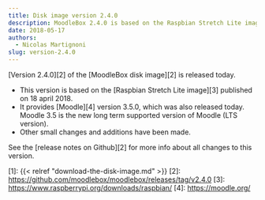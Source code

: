 ```yaml
---
title: Disk image version 2.4.0
description: MoodleBox 2.4.0 is based on the Raspbian Stretch Lite image of 2018-04-18 and Moodle 3.5.0. It supports the new Raspberry Pi 3B+.
date: 2018-05-17
authors:
  - Nicolas Martignoni
slug: version-2.4.0
---
```


[Version 2.4.0][2] of the [MoodleBox disk image][2] is released today.

  - This version is based on the [Raspbian Stretch Lite image][3] published on 18 april 2018.
  - It provides [Moodle][4] version 3.5.0, which was also released today. Moodle 3.5 is the new long term supported version of Moodle (LTS version).
  - Other small changes and additions have been made.

See the [release notes on Github][2] for more info about all changes to this version.

 [1]: {{< relref "download-the-disk-image.md" >}}
 [2]: https://github.com/moodlebox/moodlebox/releases/tag/v2.4.0
 [3]: https://www.raspberrypi.org/downloads/raspbian/
 [4]: https://moodle.org/
